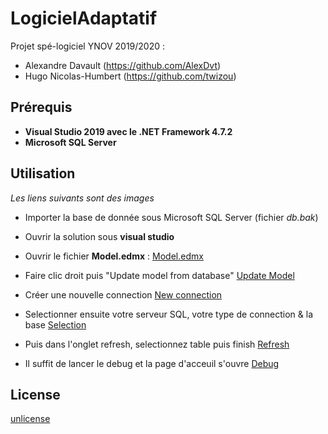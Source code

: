 # LogicielAdaptatif
Projet spé-logiciel YNOV 2019/2020 :
- Alexandre Davault (https://github.com/AlexDvt)
- Hugo Nicolas-Humbert (https://github.com/twizou)

## Prérequis
- **Visual Studio 2019 avec le .NET Framework 4.7.2**
- **Microsoft SQL Server**

## Utilisation
*Les liens suivants sont des images*

- Importer la base de donnée sous Microsoft SQL Server (fichier *db.bak*)

- Ouvrir la solution sous **visual studio**

- Ouvrir le fichier **Model.edmx** : 
[Model.edmx](https://prnt.sc/rzvqq9)

- Faire clic droit puis "Update model from database"
[Update Model](https://prnt.sc/rzvtbd)

- Créer une nouvelle connection
[New connection](https://prnt.sc/rzvvgg)

- Selectionner ensuite votre serveur SQL, votre type de connection & la base
[Selection](https://prnt.sc/rzvwks)

- Puis dans l'onglet refresh, selectionnez table puis finish
[Refresh](https://prnt.sc/rzvxwq)

- Il suffit de lancer le debug et la page d'acceuil s'ouvre
[Debug](https://prnt.sc/rzvzvb)


## License
[unlicense](https://choosealicense.com/licenses/unlicense/)
